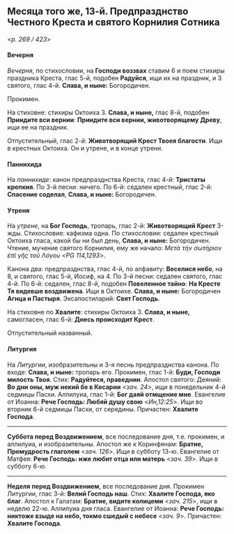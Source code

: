 
## Месяца того же, 13-й. Предпразднство Честного Креста и святого Корнилия Сотника

<*p. 269 / 423*>

#### Вечерня

*Вечерня*, по стихословии, на **Господи воззвах** ставим 6 и поем стихиры 
праздника Креста, глас 5-й, подобен **Радуйся**, ищи их на праздник, и 3 святого, 
глас 4-й.  **Слава, и ныне:** Богородичен.

Прокимен.

На стиховне: стихиры Октоиха 3. **Слава, и ныне,** глас 8-й, подобен **Приидите вси вернии**: 
**Приидите вси вернии, животворящему Древу**, ищи ее на праздник.

Отпустительный, глас 2-й: **Животворящий Крест Твоея благости**. Ищи в крестных Октоиха. 
Он и утрене, и в конце утрени.

#### Паннихида

На *паннихиде*: канон предпразднства Креста, глас 4-й: **Тристаты крепкия**. 
По 3-й песни: ничего. 
По 6-й: седален крестный, глас 2-й: **Спасение соделал**, **Слава, и ныне:** Богородичен.

#### Утреня

На *утрене*, на **Бог Господь**, тропарь, глас 2-й: **Животворящий Крест** 3-жды. 
Стихословие: кафизма одна. По стихословии: седален крестный Октоиха гласа, какой бы 
ни был день, **Слава, и ныне:** Богородичен. Чтение, мучение святого Корнилия, ему же 
начало: *Μετὰ τὴν σωτήριον ἐπὶ γῆς τοῦ Λόγου* <*PG 114,1293*>.

Канона два: предпразднства, глас 4-й, по алфавиту: **Веселися небо**, на 8, и святого, 
глас 5-й, Иосиф, на 4. 
По 3-й песни: седален святого, глас 4-й. 
По 6-й: седален, глас 8-й, подобен **Повеленное тайно**: **На Кресте Тя видевше воздвижена**. 
Ищи в Октоихе. **Слава, и ныне:** Богородичен **Агнца и Пастыря**. 
Эксапостиларий: **Свят Господь**.

На стиховне по **Хвалите**: стихиры Октоиха 3. **Слава, и ныне,** самогласен, глас 6-й: 
**Днесь происходит Крест**.

Отпустительный названный.

#### Литургия

На *Литургии*, изобразительны и 3-я песнь предпразднства канона. 
По входе: **Слава, и ныне:** тропарь его.
Прокимен, глас 1-й: **Буди, Господи милость Твоя**. Стих: **Радуйтеся, праведнии**. 
Апостол святого: Деяний: **Во дни оны, муж некий бе в Кесарии** <*зач. 24*>, ищи 
в понедельник 4-й седмицы Пасхи. 
Аллилуиа, глас 1-й: **Бог даяй отмщение мне**. 
Евангелие от Иоанна: **Рече Господь: Любяй душу свою** <*Ин,12:25*>. Ищи во вторник 
6-й седмицы Пасхи, от середины.
Причастен: **Хвалите Господа**.

---

**Суббота перед Воздвижением**, все последование дня, т.е. прокимен, и аллилуиа, и изобразительны. 
Апостол же к Коринфянам: **Братие, Премудрость глаголем** <*зач. 126*>. Ищи в субботу 13-ю. 
Евангелие от Матфея: **Рече Господь: иже любит отца или матерь** <*зач. 39*>. Ищи в субботу 6-ю. 

--- 

**Неделя перед Воздвижением**, все последование дня. 
Прокимен Литургии, глас 3-й: **Велий Господь наш**. Стих: **Хвалите Господа, яко благ**. 
Апостол к Галатам: **Братие, видите колицеми** <*зач. 215*>, ищи в неделю 22-ю. 
Аллилуиа дня гласа. 
Евангелие от Иоанна: **Рече Господь: никтоже взыде на небо, токмо сшедый с небесе** <*зач. 9*>. 
Причастен: **Хвалите Господа**.
